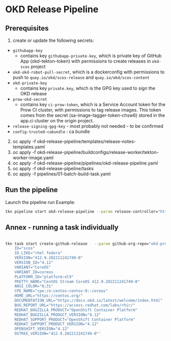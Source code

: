 # OKD Release Pipeline

## Prerequisites
1. create or update the following secrets:
* `githubapp-key`
  * contains key `githubapp-private-key`, which is private key of GitHub App (okd-tekton-token) with permissions to create releases in `okd-scos` project
* `okd-okd-robot-pull-secret`, which is a dockerconfig with permissions to push to `quay.io/okd/scos-release` and `quay.io/okd/scos-content`
* `okd-private-key`
  * contains key `private.key`, which is the GPG key used to sign the OKD release
* `prow-okd-secret`
  * contains key `ci-prow-token`, which is a Service Account token for the Prow CI cluster, with permissions to tag release images. This token comes from the secret (sa-image-tagger-token-chsw6) stored in the app.ci cluster on the origin project.
* `release-signing-gpg-key` - most probably not needed - to be confirmed
* `config-trusted-cabundle` : ca bundle
2. oc apply -f okd-release-pipeline/templates/release-notes-templates.yaml
3. oc apply -f okd-release-pipeline/buildconfigs/release-worker/tekton-worker-image.yaml
4. oc apply -f okd-release-pipeline/pipelines/okd-release-pipeline.yaml
5. oc apply -f okd-release-pipeline/tasks
6. oc apply -f pipelines/01-batch-build-task.yaml

## Run the pipeline
Launch the pipeline run
Example: 
```bash
tkn pipeline start okd-release-pipeline --param release-controller="https://origin-release.ci.openshift.org" --param release-stream="4.13.0-0.okd-scos" --param release-imagestream="release-scos-next" --param content-mirror-pushspec="quay.io/okd/scos-content" --param release-mirror-pushspec="quay.io/okd/scos-release" --param github-org-repo="okd-project/okd-scos" --workspace name=release-binaries,volumeClaimTemplateFile=templates/claimTemplate.yaml  --pipeline-timeout 4h 

```

## Annex - running a task individually
```bash

tkn task start create-github-release   --param github-org-repo="okd-project/okd-scos"    --param github-token-secret-key="gh-okd-token"    --param github-token-secret-name="gh-token"    --param gpg-key-id="maintainers@okd.io"    --param gpg-secret-key-name="private.key"    --param gpg-secret-name="okd-private-key"    --param mirrored-release-pullspec="quay.io/okd/scos-release:4.12.0-0.okd-scos-2022-12-02-083740"    --param release-name="4.12.0-0.okd-scos-2022-12-02-083740"    --param os-release='NAME="CentOS Stream CoreOS"
    ID="scos"
    ID_LIKE="rhel fedora"
    VERSION="412.9.202211241749-0"
    VERSION_ID="4.12"
    VARIANT="CoreOS"
    VARIANT_ID=coreos
    PLATFORM_ID="platform:el9"
    PRETTY_NAME="CentOS Stream CoreOS 412.9.202211241749-0"
    ANSI_COLOR="0;31"
    CPE_NAME="cpe:/o:centos:centos:9::coreos"
    HOME_URL="https://centos.org/"
    DOCUMENTATION_URL="https://docs.okd.io/latest/welcome/index.html"
    BUG_REPORT_URL="https://access.redhat.com/labs/rhir/"
    REDHAT_BUGZILLA_PRODUCT="OpenShift Container Platform"
    REDHAT_BUGZILLA_PRODUCT_VERSION="4.12"
    REDHAT_SUPPORT_PRODUCT="OpenShift Container Platform"
    REDHAT_SUPPORT_PRODUCT_VERSION="4.12"
    OPENSHIFT_VERSION="4.12"
    OSTREE_VERSION="412.9.202211241749-0"'
```
